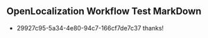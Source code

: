 ## OpenLocalization Workflow Test MarkDown
* 29927c95-5a34-4e80-94c7-166cf7de7c37 thanks!

<!--HONumber=Aug16_HO5-->


